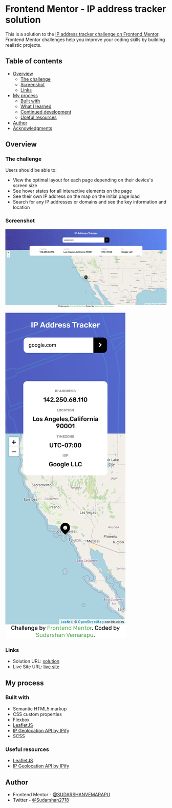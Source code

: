# Frontend Mentor - IP address tracker solution

This is a solution to the [IP address tracker challenge on Frontend Mentor](https://www.frontendmentor.io/challenges/ip-address-tracker-I8-0yYAH0). Frontend Mentor challenges help you improve your coding skills by building realistic projects. 

## Table of contents

- [Overview](#overview)
  - [The challenge](#the-challenge)
  - [Screenshot](#screenshot)
  - [Links](#links)
- [My process](#my-process)
  - [Built with](#built-with)
  - [What I learned](#what-i-learned)
  - [Continued development](#continued-development)
  - [Useful resources](#useful-resources)
- [Author](#author)
- [Acknowledgments](#acknowledgments)


## Overview

### The challenge

Users should be able to:

- View the optimal layout for each page depending on their device's screen size
- See hover states for all interactive elements on the page
- See their own IP address on the map on the initial page load
- Search for any IP addresses or domains and see the key information and location

### Screenshot

![](./images/desktop-v.png)

![](./images/mobile-v.png)

### Links

- Solution URL: [solution](https://github.com/sudarshan2718/ip-address-tracker)
- Live Site URL: [live site](https://sudarshan2718.github.io/ip-address-tracker/)

## My process

### Built with

- Semantic HTML5 markup
- CSS custom properties
- Flexbox
- [LeafletJS](https://leafletjs.com/)
- [IP Geolocation API by IPify](https://geo.ipify.org/)
- SCSS


### Useful resources
- [LeafletJS](https://leafletjs.com/)
- [IP Geolocation API by IPify](https://geo.ipify.org/)
## Author

- Frontend Mentor - [@SUDARSHANVEMARAPU](https://www.frontendmentor.io/profile/SUDARSHANVEMARAPU)
- Twitter - [@Sudarshan2718](https://twitter.com/Sudarshan2718)


